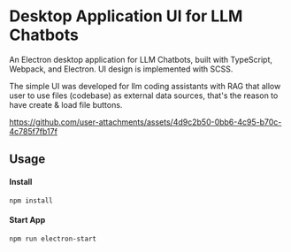 
# Desktop Application UI for LLM Chatbots

An Electron desktop application for LLM Chatbots, built with TypeScript, Webpack, and Electron. UI design is implemented with SCSS.

The simple UI was developed for llm coding assistants with RAG that allow user to use files (codebase) as external data sources, that's the reason to have create & load file buttons.

https://github.com/user-attachments/assets/4d9c2b50-0bb6-4c95-b70c-4c785f7fb17f

## Usage

#### Install
```
npm install
```

#### Start App
```
npm run electron-start
```
